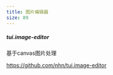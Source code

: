 ```yaml
---
title: 图片编辑器
size: 89
---
```

##### tui.image-editor

基于canvas图片处理

https://github.com/nhn/tui.image-editor
